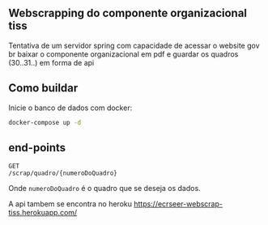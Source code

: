 ## Webscrapping do componente organizacional tiss
Tentativa de um servidor spring
com capacidade de acessar o website gov br
baixar o componente organizacional em pdf
e guardar os quadros (30..31..) em forma de api

## Como buildar

Inicie o banco de dados com docker:
```bash
docker-compose up -d
```

## end-points

```
GET
/scrap/quadro/{numeroDoQuadro}
```
Onde `numeroDoQuadro` é o quadro que se deseja os dados.

A api tambem se encontra no heroku
https://ecrseer-webscrap-tiss.herokuapp.com/